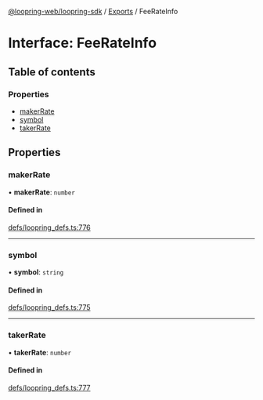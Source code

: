 [@loopring-web/loopring-sdk](../README.md) / [Exports](../modules.md) / FeeRateInfo

# Interface: FeeRateInfo

## Table of contents

### Properties

- [makerRate](FeeRateInfo.md#makerrate)
- [symbol](FeeRateInfo.md#symbol)
- [takerRate](FeeRateInfo.md#takerrate)

## Properties

### makerRate

• **makerRate**: `number`

#### Defined in

[defs/loopring_defs.ts:776](https://github.com/Loopring/loopring_sdk/blob/02976c9/src/defs/loopring_defs.ts#L776)

___

### symbol

• **symbol**: `string`

#### Defined in

[defs/loopring_defs.ts:775](https://github.com/Loopring/loopring_sdk/blob/02976c9/src/defs/loopring_defs.ts#L775)

___

### takerRate

• **takerRate**: `number`

#### Defined in

[defs/loopring_defs.ts:777](https://github.com/Loopring/loopring_sdk/blob/02976c9/src/defs/loopring_defs.ts#L777)
